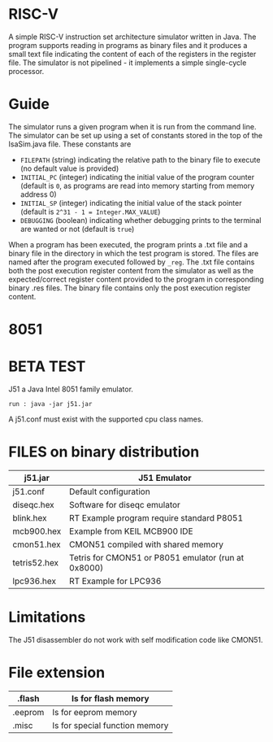 # RISC-V
A simple RISC-V instruction set architecture simulator written in Java. The program supports reading in programs as binary files and it produces a small text file indicating the content of each of the registers in the register file. The simulator is not pipelined - it implements a simple single-cycle processor.

Guide
=====
The simulator runs a given program when it is run from the command line. The simulator can be set up using a set of constants stored in the top of the IsaSim.java file. These constants are
- ```FILEPATH``` (string) indicating the relative path to the binary file to execute (no default value is provided)
- ```INITIAL_PC``` (integer) indicating the initial value of the program counter (default is ```0```, as programs are read into memory starting from memory address 0)
- ```INITIAL_SP``` (integer) indicating the initial value of the stack pointer (default is ```2^31 - 1 = Integer.MAX_VALUE```)
- ```DEBUGGING``` (boolean) indicating whether debugging prints to the terminal are wanted or not (default is ```true```)

When a program has been executed, the program prints a .txt file and a binary file in the directory in which the test program is stored. The files are named after the program executed followed by ```_reg```. The .txt file contains both the post execution register content from the simulator as well as the expected/correct register content provided to the program in corresponding binary .res files. The binary file contains only the post execution register content.

# 8051

BETA TEST
=========
J51 a Java Intel 8051 family emulator.

    run : java -jar j51.jar

A j51.conf must exist with the supported cpu class names.

FILES on binary distribution
============================
j51.jar	   |	J51 Emulator
---------- | ---
j51.conf   |	Default configuration
diseqc.hex |	Software for diseqc emulator
blink.hex  |	RT Example program require standard P8051
mcb900.hex |	Example from KEIL MCB900 IDE
cmon51.hex |	CMON51 compiled with shared memory
tetris52.hex |	Tetris for CMON51 or P8051 emulator (run at 0x8000)
lpc936.hex |	RT Example for LPC936

Limitations
===========
The J51 disassembler do not work with self modification code like CMON51.

File extension
==============
.flash	| Is for flash memory
------- | ---
.eeprom	| Is for eeprom memory
.misc	| Is for special function memory
